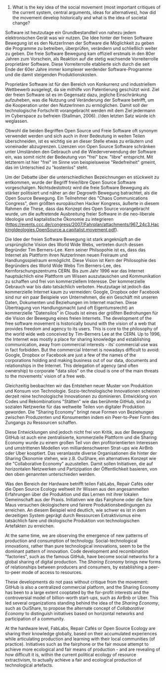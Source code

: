 1. What is the key idea of the social movement (most important critiques of the current system, central arguments, ideas for alternatives), how did the movement develop historically and what is the idea of societal change?


Software ist heutzutage ein Grundbestandteil von nahezu jedem elektronischen Gerät was wir nutzen. Die Idee hinter der freien Software Bewegung ist es den NutzerInnen der Software die Möglichkeit zu geben die Programme zu betreiben, überprüfen, verändern und schließlich weiter zu geben. Die freie Software Bewegung kam offiziell erstmals in den 80er Jahren zum Vorschein, als Reaktion auf die stetig wachsende Vorreiterrolle proprietärer Software. Diese Vorreiterrolle etablierte sich durch die seit Ende der 60er Jahre immer komplexer werdender Software-Programme und die damit steigenden Produktionskosten.

Proprietäre Software ist für den Bereich von Konkurrenz und industriellem Wettbewerb ausgelegt, da sie mithilfe von Patentierung geschützt wird. Ziel der freien Software ist es im Gegensatz dazu, jegliche Einschränkung aufzuheben, was die Nutzung und Veränderung der Software betrifft, um die Kooperation unter den NutzerInnen zu ermöglichen. Damit soll der technologische Fortschritt vorangebracht werden mit dem Ziel jedermann im Cyberspace zu befreien (Stallman, 2006).
//den letzten Satz würde ich weglassen.

Obwohl die beiden Begriffen Open Source und Freie Software oft synonym verwendet werden und sich auch in ihrer Bedeutung in weiten Teilen überschneiden, ist es wichtig sie an dieser Stelle etwas zu erläutern und voneinader abzugrenzen. Lizenzen von Open Source Software schränken unter Umständen den Gebrauch und die Wiederverwendung der Software ein, was somit nicht der Bedeutung von "frei" bzw. "libre" entspricht. Mit letzterem ist hier "frei" im Sinne von beispielsweise "Redefreiheit" gmeint, das im Unterschied zu "kostenlos" steht.

Um der Debatte über die unterschiedlichen Bezeichnungen en stückweit zu entkommen, wurde der Begriff freie/libre Open Source Software vorgeschalgen. Nichtsdestotrotz wird die freie Software Bewegung als stärker politisiert und näher an der Degrowth Bewegung batrachtet, als die Open Source Bewegung. Ein Teilnehmer des "Chaos Communications Congress", dem größten europäischen Hacker Kongress, äußerte in diesem Rahmen die These, dass das Konzept des Open Source vorangebracht wurde, um die auftretende Ausbreitung freier Software in die neo-liberale Ideologie und kaptalistische Ökonomie zu integrieren (https://events.ccc.de/congress/2007/Fahrplan/attachments/967_24c3.HackingIdeologies.OpenSource.a.capitalist.movement.pdf). 

Die Idee der freien Software Bewegung ist stark angeknüpft an die ursprüngliche Vision des World Wide Webs, vertreten durch dessen Begründer Tim Berners-Lee. Kern seiner Philsopohie ist es, dass das Internet als Plattform ihren NutzerInnen neuen Freiraum und Handlungsspielraum ermöglicht. Diese Vision ist Kern der Philosophie des Begründers des World Wide Webs Tim Berners-Lee, des Kernforschungszentrums CERN. Bis zum Jahr 1996 war das Internet hauptsächlich eine Plattform um Wissen auszutauschen und Kommunikation zu schaffen und frei von kommerziellem Interesse. Der kommerzielle Gebrauch war bis dato tatsächlich verboten. Heutzutage ist jedoch das kommerzielle Internet kaum zu vermeiden: Google, Dropbox oder Facebook sind nur ein paar Beispiele von Unternehmen, die ein Geschäft mit unseren Daten, Dokumenten und Beziehungen im Internet machen. Diese Übertragung von Handlungsmacht (und oft Eigentumsrecht) an kommerzielle "Datensilos" in Clouds ist eines der größten Bedrohungen für die Vision der Bewegung eines freien Internets.
The development of the free software movement is historically bound with the vision of a web that provides freedom and agency to its users. This is core to the philosophy of the world wide web conceived by Tim-Berners Lee at the CERN. Up to 1996, the Internet was mostly a place for sharing knowledge and establishing communication, away from commercial interests - its' commercial use was in fact forbidden. But the commercial Internet is nowadays difficult to avoid: Google, Dropbox or Facebook are just a few of the names of the corporations holding and making business out of our data, documents and relationships in the Internet. This delegation of agency (and often ownership) to corporate "data silos" on the cloud  is one of the main threats to the movements' vision of a free web.

Gleichzeitig beobachten wir das Entstehen neuer Muster von Produktion und Konsum von Technologie. Sozio-technologische Innovationen scheinen derzeit reine technologische Innovationen zu dominieren. Entwicklong von Codes und Rekombinations "Stätten" wie das berühmte GitHub, sind zu sozialen Netzwerke für das weltweite Teilen von digitaler Produktion geworden. Die "Sharing Economy" bringt neue Formen von Beziehungen zwischen Produzenten und Konsumenten indem ein Peer-to-Peer Form des Zungangs zu Ressourcen schaffen.

Diese Entwicklungen sind jedoch nicht frei von Kritik, aus der Bewegung: GitHub ist auch eine zentralisierte, kommerzielle Plattform und die Sharing Economy wurde zu einem großen Teil von den profitorientierten Interessen und umstrittenen Modellen von milliardenschweren Strat-ups wie AirBnb oder Uber kooptiert. Das veranlasste diverse Organisationen die hinter der Sharing Ökonomie stehen, wie z.B. OuiShare, ein alternatives Konzept wie die "Collaborative Economy" auzustellen. Damit sollen Initiativen, die auf horizontalen Netzwerken und Partizipation der Öffentlichkeit basieren, von den oben genannten unterschieden werden.

Was den Bereich der Hardware betrifft teilen FabLabs, Repair Cafés oder die Open Source Ecology weltweit ihr Wissen aus den angesammelten Erfahrungen über die Produktion und das Lernen mit ihrer lokalen Gemeinschaft aus der Praxis. Initiativen wie das Fairphone oder die faire Maus versuchen ökologischere und fairere Produktionsbedingungen zu erreichen. An diesem Beispiel wird deutlich, wie schwer es ist in dem derzeitigen System geprägt durch Ressourcen Extraktivismus eine tatsächlich faire und ökologische Produktion von technologischen Artefakten zu erreichen.

At the same time, we are observing the emergence of new patterns of production and consumption of technology. Social-technological innovations, rather than pure technological innovations, seem to be the dominant pattern of innovation. Code development and recombination "factories", such as the famous GitHub, have become social networks for a global sharing of digital production. The *Sharing Economy* brings new forms of relationships between producers and consumers, by establishing a peer-to-peer mode of access to resources.

These developments do not pass without critique from the movement: GitHub is also a centralized commercial platform, and the Sharing Economy has been to a large extent cooptated by the for-profit interests and the controversial model of billion-worth start-ups, such as AirBnb or Uber. This led several organizations standing behind the idea of the *Sharing Economy*, such as OuiShare, to propose the alternate concept of *Collaborative Economy* to distinguish initiatives based on horizontal networks and participation of a community.

At the hardware level, FabLabs, Repair Cafés or Open Source Ecology are sharing their knowledge globally, based on their accumulated experiences while articulating production and learning with their local communities (of practice). Initiatives such as the fairphone or the fair mouse attempt to achieve more ecological and fair means of production - and are revealing of how difficult it is, within the current political ecology of resource extractivism, to actually achieve a fair and ecological production of technological artefacts. 

